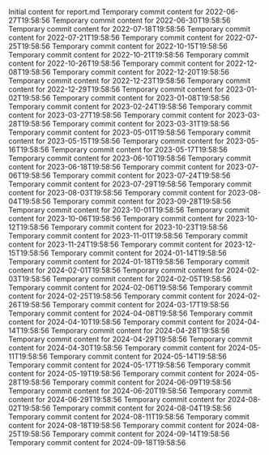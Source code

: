 Initial content for report.md
Temporary commit content for 2022-06-27T19:58:56
Temporary commit content for 2022-06-30T19:58:56
Temporary commit content for 2022-07-18T19:58:56
Temporary commit content for 2022-07-21T19:58:56
Temporary commit content for 2022-07-25T19:58:56
Temporary commit content for 2022-10-15T19:58:56
Temporary commit content for 2022-10-21T19:58:56
Temporary commit content for 2022-10-26T19:58:56
Temporary commit content for 2022-12-08T19:58:56
Temporary commit content for 2022-12-20T19:58:56
Temporary commit content for 2022-12-23T19:58:56
Temporary commit content for 2022-12-29T19:58:56
Temporary commit content for 2023-01-02T19:58:56
Temporary commit content for 2023-01-08T19:58:56
Temporary commit content for 2023-02-24T19:58:56
Temporary commit content for 2023-03-27T19:58:56
Temporary commit content for 2023-03-28T19:58:56
Temporary commit content for 2023-03-31T19:58:56
Temporary commit content for 2023-05-01T19:58:56
Temporary commit content for 2023-05-15T19:58:56
Temporary commit content for 2023-05-16T19:58:56
Temporary commit content for 2023-05-17T19:58:56
Temporary commit content for 2023-06-10T19:58:56
Temporary commit content for 2023-06-18T19:58:56
Temporary commit content for 2023-07-06T19:58:56
Temporary commit content for 2023-07-24T19:58:56
Temporary commit content for 2023-07-29T19:58:56
Temporary commit content for 2023-08-03T19:58:56
Temporary commit content for 2023-08-04T19:58:56
Temporary commit content for 2023-09-28T19:58:56
Temporary commit content for 2023-10-01T19:58:56
Temporary commit content for 2023-10-06T19:58:56
Temporary commit content for 2023-10-12T19:58:56
Temporary commit content for 2023-10-23T19:58:56
Temporary commit content for 2023-11-01T19:58:56
Temporary commit content for 2023-11-24T19:58:56
Temporary commit content for 2023-12-15T19:58:56
Temporary commit content for 2024-01-14T19:58:56
Temporary commit content for 2024-01-18T19:58:56
Temporary commit content for 2024-02-01T19:58:56
Temporary commit content for 2024-02-03T19:58:56
Temporary commit content for 2024-02-05T19:58:56
Temporary commit content for 2024-02-06T19:58:56
Temporary commit content for 2024-02-25T19:58:56
Temporary commit content for 2024-02-26T19:58:56
Temporary commit content for 2024-03-17T19:58:56
Temporary commit content for 2024-04-08T19:58:56
Temporary commit content for 2024-04-10T19:58:56
Temporary commit content for 2024-04-14T19:58:56
Temporary commit content for 2024-04-28T19:58:56
Temporary commit content for 2024-04-29T19:58:56
Temporary commit content for 2024-04-30T19:58:56
Temporary commit content for 2024-05-11T19:58:56
Temporary commit content for 2024-05-14T19:58:56
Temporary commit content for 2024-05-17T19:58:56
Temporary commit content for 2024-05-19T19:58:56
Temporary commit content for 2024-05-28T19:58:56
Temporary commit content for 2024-06-09T19:58:56
Temporary commit content for 2024-06-20T19:58:56
Temporary commit content for 2024-06-29T19:58:56
Temporary commit content for 2024-08-02T19:58:56
Temporary commit content for 2024-08-04T19:58:56
Temporary commit content for 2024-08-11T19:58:56
Temporary commit content for 2024-08-18T19:58:56
Temporary commit content for 2024-08-25T19:58:56
Temporary commit content for 2024-09-14T19:58:56
Temporary commit content for 2024-09-18T19:58:56

